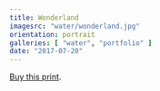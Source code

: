 ```yaml
---
title: Wonderland
imagesrc: "water/wonderland.jpg"
orientation: portrait
galleries: [ "water", "portfolio" ]
date: "2017-07-20"
---
```


[Buy this print](https://weshargrovephotography.square.site/product/wonderland/4).
